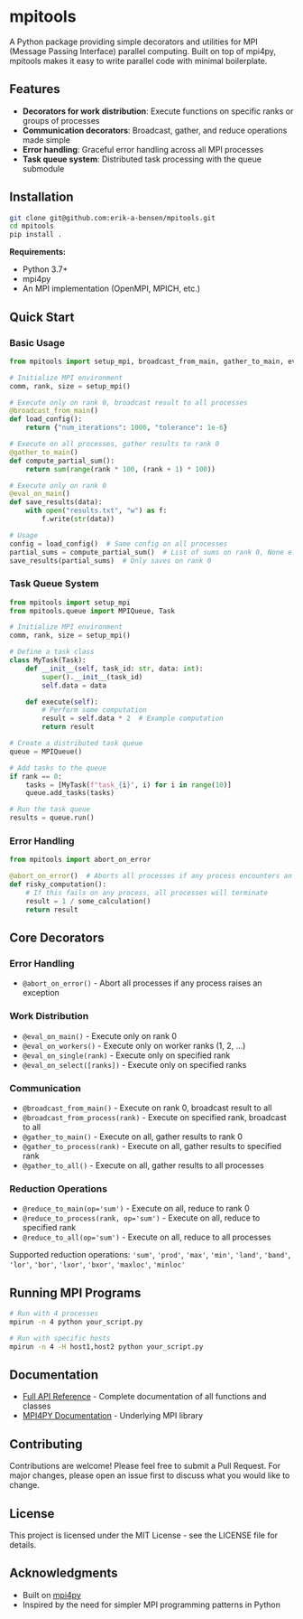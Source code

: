 # mpitools

A Python package providing simple decorators and utilities for MPI (Message Passing Interface) parallel computing. Built on top of mpi4py, mpitools makes it easy to write parallel code with minimal boilerplate.

## Features

- **Decorators for work distribution**: Execute functions on specific ranks or groups of processes
- **Communication decorators**: Broadcast, gather, and reduce operations made simple
- **Error handling**: Graceful error handling across all MPI processes
- **Task queue system**: Distributed task processing with the queue submodule

## Installation

```bash
git clone git@github.com:erik-a-bensen/mpitools.git
cd mpitools
pip install .
```

**Requirements:**
- Python 3.7+
- mpi4py
- An MPI implementation (OpenMPI, MPICH, etc.)

## Quick Start

### Basic Usage

```python
from mpitools import setup_mpi, broadcast_from_main, gather_to_main, eval_on_main

# Initialize MPI environment
comm, rank, size = setup_mpi()

# Execute only on rank 0, broadcast result to all processes
@broadcast_from_main()
def load_config():
    return {"num_iterations": 1000, "tolerance": 1e-6}

# Execute on all processes, gather results to rank 0
@gather_to_main()
def compute_partial_sum():
    return sum(range(rank * 100, (rank + 1) * 100))

# Execute only on rank 0
@eval_on_main()
def save_results(data):
    with open("results.txt", "w") as f:
        f.write(str(data))

# Usage
config = load_config()  # Same config on all processes
partial_sums = compute_partial_sum()  # List of sums on rank 0, None elsewhere
save_results(partial_sums)  # Only saves on rank 0
```

### Task Queue System

```python
from mpitools import setup_mpi
from mpitools.queue import MPIQueue, Task

# Initialize MPI environment
comm, rank, size = setup_mpi()

# Define a task class
class MyTask(Task):
    def __init__(self, task_id: str, data: int):
        super().__init__(task_id)
        self.data = data

    def execute(self):
        # Perform some computation
        result = self.data * 2  # Example computation
        return result

# Create a distributed task queue
queue = MPIQueue()

# Add tasks to the queue
if rank == 0:
    tasks = [MyTask(f"task_{i}", i) for i in range(10)]
    queue.add_tasks(tasks)

# Run the task queue
results = queue.run()

```

### Error Handling

```python
from mpitools import abort_on_error

@abort_on_error()  # Aborts all processes if any process encounters an error
def risky_computation():
    # If this fails on any process, all processes will terminate
    result = 1 / some_calculation()
    return result
```

## Core Decorators

### Error Handling
- `@abort_on_error()` - Abort all processes if any process raises an exception

### Work Distribution
- `@eval_on_main()` - Execute only on rank 0
- `@eval_on_workers()` - Execute only on worker ranks (1, 2, ...)  
- `@eval_on_single(rank)` - Execute only on specified rank
- `@eval_on_select([ranks])` - Execute only on specified ranks

### Communication
- `@broadcast_from_main()` - Execute on rank 0, broadcast result to all
- `@broadcast_from_process(rank)` - Execute on specified rank, broadcast to all
- `@gather_to_main()` - Execute on all, gather results to rank 0
- `@gather_to_process(rank)` - Execute on all, gather results to specified rank
- `@gather_to_all()` - Execute on all, gather results to all processes

### Reduction Operations
- `@reduce_to_main(op='sum')` - Execute on all, reduce to rank 0
- `@reduce_to_process(rank, op='sum')` - Execute on all, reduce to specified rank
- `@reduce_to_all(op='sum')` - Execute on all, reduce to all processes

Supported reduction operations: `'sum'`, `'prod'`, `'max'`, `'min'`, `'land'`, `'band'`, `'lor'`, `'bor'`, `'lxor'`, `'bxor'`, `'maxloc'`, `'minloc'`

## Running MPI Programs

```bash
# Run with 4 processes
mpirun -n 4 python your_script.py

# Run with specific hosts
mpirun -n 4 -H host1,host2 python your_script.py
```

## Documentation

- [Full API Reference](API_DOCS.md) - Complete documentation of all functions and classes
- [MPI4PY Documentation](https://mpi4py.readthedocs.io/) - Underlying MPI library

## Contributing

Contributions are welcome! Please feel free to submit a Pull Request. For major changes, please open an issue first to discuss what you would like to change.

## License

This project is licensed under the MIT License - see the LICENSE file for details.

## Acknowledgments

- Built on [mpi4py](https://github.com/mpi4py/mpi4py)
- Inspired by the need for simpler MPI programming patterns in Python
